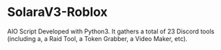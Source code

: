 # SolaraV3-Roblox
AIO Script Developed with Python3. It gathers a total of 23 Discord tools (including a, a Raid Tool, a Token Grabber, a Video Maker, etc).
